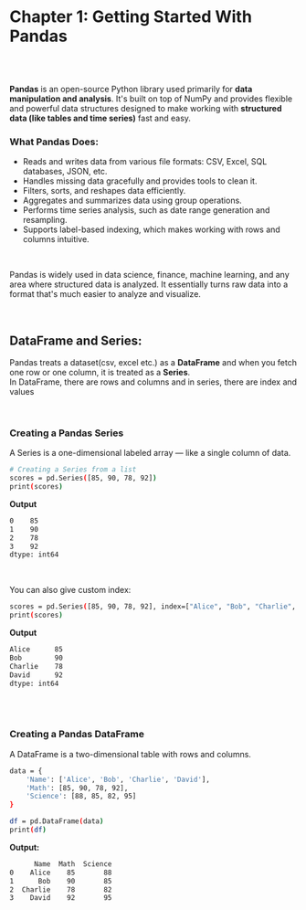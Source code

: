 #
# Chapter 1: Getting Started With Pandas
<br>
<br>

**Pandas** is an open-source Python library used primarily for **data manipulation and analysis**. It's built on top of NumPy and provides flexible and powerful data structures designed to make working with **structured data (like tables and time series)** fast and easy.
<br>

### What Pandas Does:
- Reads and writes data from various file formats: CSV, Excel, SQL databases, JSON, etc.
- Handles missing data gracefully and provides tools to clean it.
- Filters, sorts, and reshapes data efficiently.
- Aggregates and summarizes data using group operations.
- Performs time series analysis, such as date range generation and resampling.
- Supports label-based indexing, which makes working with rows and columns intuitive.
<br>

Pandas is widely used in data science, finance, machine learning, and any area where structured data is analyzed. It essentially turns raw data into a format that's much easier to analyze and visualize.

<br>

## DataFrame and Series:
Pandas treats a dataset(csv, excel etc.) as a **DataFrame** and when you fetch one row or one column, it is treated as a **Series**.
<br>
In DataFrame, there are rows and columns and in series, there are index and values


<br>

### Creating a Pandas Series
A Series is a one-dimensional labeled array — like a single column of data.
```bash
# Creating a Series from a list
scores = pd.Series([85, 90, 78, 92])
print(scores)
```
**Output**
```bash
0    85
1    90
2    78
3    92
dtype: int64
```

<br>

You can also give custom index:
```bash
scores = pd.Series([85, 90, 78, 92], index=["Alice", "Bob", "Charlie", "David"])
print(scores)
```
**Output**
```bash
Alice      85
Bob        90
Charlie    78
David      92
dtype: int64
```

<br>
<br>

### Creating a Pandas DataFrame
A DataFrame is a two-dimensional table with rows and columns.

```bash
data = {
    'Name': ['Alice', 'Bob', 'Charlie', 'David'],
    'Math': [85, 90, 78, 92],
    'Science': [88, 85, 82, 95]
}

df = pd.DataFrame(data)
print(df)
```

**Output:**
```bash
      Name  Math  Science
0    Alice    85       88
1      Bob    90       85
2  Charlie    78       82
3    David    92       95
```














